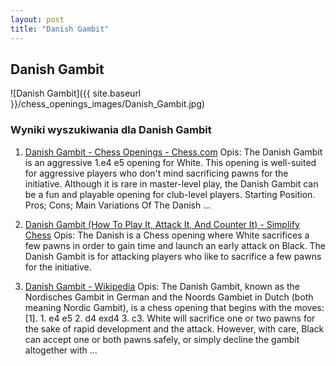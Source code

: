 ```yaml
---
layout: post
title: "Danish Gambit"
---
```


## Danish Gambit
![Danish Gambit]({{ site.baseurl }}/chess_openings_images/Danish_Gambit.jpg)

### Wyniki wyszukiwania dla Danish Gambit
1. [Danish Gambit - Chess Openings - Chess.com](https://www.chess.com/openings/Danish-Gambit)
   Opis: The Danish Gambit is an aggressive 1.e4 e5 opening for White. This opening is well-suited for aggressive players who don't mind sacrificing pawns for the initiative. Although it is rare in master-level play, the Danish Gambit can be a fun and playable opening for club-level players. Starting Position. Pros; Cons; Main Variations Of The Danish ...

2. [Danish Gambit (How To Play It, Attack It, And Counter It) - Simplify Chess](https://www.simplifychess.com/danish-gambit/index.html)
   Opis: The Danish is a Chess opening where White sacrifices a few pawns in order to gain time and launch an early attack on Black. The Danish Gambit is for attacking players who like to sacrifice a few pawns for the initiative.

3. [Danish Gambit - Wikipedia](https://en.wikipedia.org/wiki/Danish_Gambit)
   Opis: The Danish Gambit, known as the Nordisches Gambit in German and the Noords Gambiet in Dutch (both meaning Nordic Gambit), is a chess opening that begins with the moves: [1]. 1. e4 e5 2. d4 exd4 3. c3. White will sacrifice one or two pawns for the sake of rapid development and the attack. However, with care, Black can accept one or both pawns safely, or simply decline the gambit altogether with ...